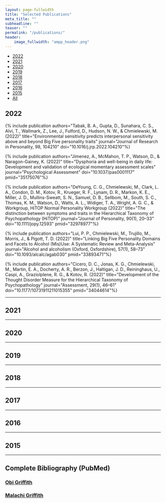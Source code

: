 ```yaml
---
layout: page-fullwidth
title: "Selected Publications"
meta_title: ""
subheadline: ""
teaser: ""
permalink: "/publications/"
header:
    image_fullwidth: "ampp_header.png"
---
```


<div data-magellan-expedition="fixed">
  <ul class="sub-nav">
    <li data-magellan-arrival="2022"><a href="#2022">2022</a></li>
    <li data-magellan-arrival="2021"><a href="#2021">2021</a></li>
    <li data-magellan-arrival="2020"><a href="#2020">2020</a></li>
    <li data-magellan-arrival="2019"><a href="#2019">2019</a></li>
    <li data-magellan-arrival="2018"><a href="#2018">2018</a></li>
    <li data-magellan-arrival="2017"><a href="#2017">2017</a></li>
    <li data-magellan-arrival="2016"><a href="#2016">2016</a></li>
    <li data-magellan-arrival="2015"><a href="#2015">2015</a></li>
    <li data-magellan-arrival="All"><a href="#All">All</a></li>
  </ul>
</div>

<h2 data-magellan-destination="2022">2022</h2>
<a name="2022"></a>

{% include publication authors="Tabak, B. A., Gupta, D., Sunahara, C. S., Alvi, T., Wallmark, Z., Lee, J., Fulford, D., Hudson, N. W., & Chmielewski, M. (2022)" title="Environmental sensitivity predicts interpersonal sensitivity above and beyond Big Five personality traits" journal="Journal of Research in Personality, 98, 104210" doi="10.1016/j.jrp.2022.104210"%}

{% include publication authors="Jimenez, A., McMahon, T. P., Watson, D., & Naragon-Gainey, K. (2022)" title="Dysphoria and well-being in daily life: Development and validation of ecological momentary assessment scales" journal="Psychological Assessment" doi="10.1037/pas0001117" pmid="35175076"%}

{% include publication authors="DeYoung, C. G., Chmielewski, M., Clark, L. A., Condon, D. M., Kotov, R., Krueger, R. F., Lynam, D. R., Markon, K. E., Miller, J. D., Mullins-Sweatt, S. N., Samuel, D. B., Sellbom, M., South, S. C., Thomas, K. M., Watson, D., Watts, A. L., Widiger, T. A., Wright, A. G. C., & Workgroup, HiTOP Normal Personality Workgroup (2022)" title="The distinction between symptoms and traits in the Hierarchical Taxonomy of Psychopathology (HiTOP)" journal="Journal of Personality, 90(1), 20–33" doi="10.1111/jopy.12593" pmid="32978977"%}

{% include publication authors="Lui, P. P., Chmielewski, M., Trujillo, M., Morris, J., & Pigott, T. D. (2022)" title="Linking Big Five Personality Domains and Facets to Alcohol (Mis)Use: A Systematic Review and Meta-Analysis" journal="Alcohol and alcoholism (Oxford, Oxfordshire), 57(1), 58–73" doi="10.1093/alcalc/agab030" pmid="33893471"%}

{% include publication authors="Cicero, D. C., Jonas, K. G., Chmielewski, M., Martin, E. A., Docherty, A. R., Berzon, J., Haltigan, J. D., Reininghaus, U., Caspi, A., Graziolplene, R. G., & Kotov, R. (2022)" title="Development of the Thought Disorder Measure for the Hierarchical Taxonomy of Psychopathology" journal="Assessment, 29(1), 46–61" doi="10.1177/10731911211015355" pmid="34044614"%}

<hr>

<h2 data-magellan-destination="2021">2021</h2>
<a name="2021"></a>

<hr>

<h2 data-magellan-destination="2020">2020</h2>
<a name="2020"></a>

<hr>

<h2 data-magellan-destination="2019">2019</h2>
<a name="2019"></a>

<hr>

<h2 data-magellan-destination="2018">2018</h2>
<a name="2018"></a>

<hr>

<h2 data-magellan-destination="2017">2017</h2>
<a name="2017"></a>

<hr>

<h2 data-magellan-destination="2016">2016</h2>
<a name="2016"></a>

<hr>

<h2 data-magellan-destination="2015">2015</h2>
<a name="2015"></a>

<hr>

<h2 data-magellan-destination="All">Complete Bibliography (PubMed)</h2>
<a name="All"></a>

<h3><a href="https://www.ncbi.nlm.nih.gov/myncbi/obi.griffith.1/bibliography/public/">Obi Griffith</a></h3>

<h3><a href="https://www.ncbi.nlm.nih.gov/myncbi/malachi.griffith.1/bibliography/public/">Malachi Griffith</a></h3>

